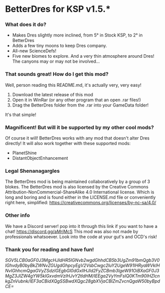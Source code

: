 # BetterDres for KSP v1.5.*

### What does it do?
- Makes Dres slightly more inclined, from 5° in Stock KSP, to 2° in BetterDres
- Adds a few tiny moons to keep Dres company.
- All-new ScienceDefs!
- Five new biomes to explore.
And a very thin atmosphere around Dres! The canyons may or may not be involved...

### That sounds great! How do I get this mod?
Well, person reading this README.md, it's actually very, very easy!

1. Download the latest release of this mod
2. Open it in WinRar (or any other program that an open .rar files!)
3. Drag the BetterDres folder from the .rar into your GameData folder!

It's that simple!

### Magnificent! But will it be supported by my other cool mods?
Of course it will! BetterDres works with any mod that doesn't alter Dres directly! It will also work together with these supported mods:

- PlanetShine
- DistantObjectEnhancement

### Legal Shenanagargles
The BetterDres mod is being maintained collaboratively by a group of 3 blokes.
The BetterDres mod is also licensed by the Creative Commons Attribution-NonCommercial-ShareAlike 4.0 International license. Which is long and boring and is found either in the LICENSE.md file or conveniently right here, simplified:
https://creativecommons.org/licenses/by-nc-sa/4.0/

### Other info
We have a Discord server! pop into it through this link if you want to have a chat!
https://discord.gg/aMrjMcS
This mod was also not made by professionals whatsoever. Look into the code at your gut's and OCD's risk!

### Thank you for reading and have fun!

*SGV5LCB0aGF0J3MgcHJldHR5IGNvb2wgdGhhdCB5b3UgZm91bmQgb3V0IGhvdyB0byBkZWNvZGUgdGhpcyEgV2VsbCwgc2luY2UgeW91IHRyaWVkIHNvIGhhcmQgaGVyZSdzIGEgbGl0dGxlIHJld2FyZCBmb3IgeW91OiBXaGF0J3MgZ3JlZW4gYW5kIGxvdmVzIHJvY2tldHM/IEEga2VyYmFsIQ0KTm90IHZlcnkgZnVubnk/IEF3aCBidXQgSSBwdXQgc28gbXVjaCBlZmZvcnQgaW50byBpdCE=*
